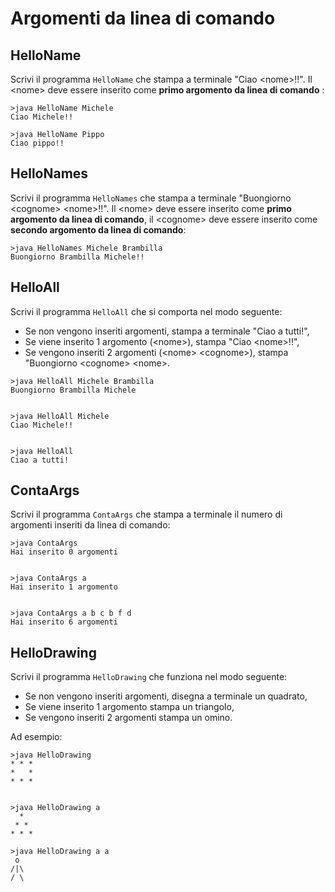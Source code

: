 # Argomenti da linea di comando

## HelloName
Scrivi il programma `HelloName` che stampa a terminale "Ciao &lt;nome&gt;!!". Il &lt;nome&gt; deve essere inserito come **primo argomento da linea di comando**  :

~~~text
>java HelloName Michele
Ciao Michele!!

>java HelloName Pippo
Ciao pippo!!
~~~

## HelloNames
Scrivi il programma `HelloNames` che stampa a terminale "Buongiorno &lt;cognome&gt; &lt;nome&gt;!!". Il &lt;nome&gt; deve essere inserito come **primo argomento da linea di comando**, il &lt;cognome&gt; deve essere inserito come **secondo argomento da linea di comando**:

~~~text
>java HelloNames Michele Brambilla
Buongiorno Brambilla Michele!!
~~~

## HelloAll
Scrivi il programma `HelloAll` che si comporta nel modo seguente:

- Se non vengono inseriti argomenti, stampa a terminale "Ciao a tutti!",
- Se viene inserito 1 argomento (&lt;nome&gt;), stampa "Ciao &lt;nome&gt;!!",
- Se vengono inseriti 2 argomenti (&lt;nome&gt; &lt;cognome&gt;), stampa "Buongiorno &lt;cognome&gt; &lt;nome&gt;.

~~~text
>java HelloAll Michele Brambilla
Buongiorno Brambilla Michele


>java HelloAll Michele
Ciao Michele!!


>java HelloAll 
Ciao a tutti!
~~~

## ContaArgs
Scrivi il programma `ContaArgs` che stampa a terminale il numero di argomenti inseriti da linea di comando:

~~~text
>java ContaArgs
Hai inserito 0 argomenti


>java ContaArgs a
Hai inserito 1 argomento


>java ContaArgs a b c b f d 
Hai inserito 6 argomenti
~~~

## HelloDrawing
Scrivi il programma `HelloDrawing` che funziona nel modo seguente:

- Se non vengono inseriti argomenti, disegna a terminale un quadrato,
- Se viene inserito 1 argomento stampa un triangolo,
- Se vengono inseriti 2 argomenti stampa un omino.

Ad esempio:

~~~text
>java HelloDrawing
* * *
*   *
* * * 


>java HelloDrawing a
  *
 * *
* * *

>java HelloDrawing a a
 o
/|\
/ \

~~~
